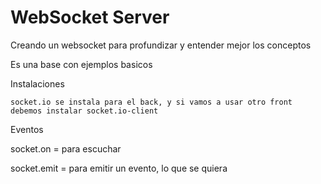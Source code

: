 # WebSocket Server

Creando un websocket para profundizar y entender mejor los conceptos

Es una base con ejemplos basicos

Instalaciones
```
socket.io se instala para el back, y si vamos a usar otro front
debemos instalar socket.io-client
```

Eventos

socket.on   = para escuchar

socket.emit = para emitir un evento, lo que se quiera